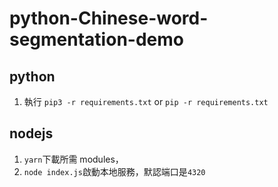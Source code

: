 # python-Chinese-word-segmentation-demo

## python

1. 執行 `pip3 -r requirements.txt` or `pip -r requirements.txt`

## nodejs

1. `yarn`下載所需 modules，
2. `node index.js`啟動本地服務，默認端口是`4320`

